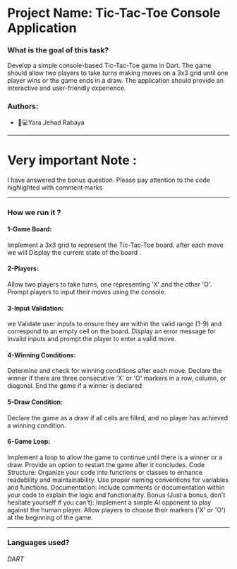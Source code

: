# Project Name: Tic-Tac-Toe Console Application

### What is the goal of this task?
 Develop a simple console-based Tic-Tac-Toe game in Dart. The game should allow two players to take turns making moves on a 3x3 grid until one player wins or the game ends in a draw. The application should provide an interactive and user-friendly experience.
### Authors:
* 	👩💻Yara Jehad Rabaya
_______________________________________________________________________________________________________________________
# Very important Note :
I have answered the bonus question. Please pay attention to the code highlighted with comment marks
_______________________________________________________________________________________________________________________

### How we run it ?
#### 1-Game Board:  
Implement a 3x3 grid to represent the Tic-Tac-Toe board.
after each move we will Display the current state of the board .
#### 2-Players: 
Allow two players to take turns, one representing 'X' and the other 'O'.
Prompt players to input their moves using the console.
#### 3-Input Validation:
we Validate user inputs to ensure they are within the valid range (1-9) and correspond to an empty cell on the board.
Display an error message for invalid inputs and prompt the player to enter a valid move.
#### 4-Winning Conditions:
Determine and check for winning conditions after each move.
Declare the winner if there are three consecutive 'X' or 'O' markers in a row, column, or diagonal.
End the game if a winner is declared.
#### 5-Draw Condition:
Declare the game as a draw if all cells are filled, and no player has achieved a winning condition.
#### 6-Game Loop:
Implement a loop to allow the game to continue until there is a winner or a draw.
Provide an option to restart the game after it concludes.
Code Structure:
Organize your code into functions or classes to enhance readability and maintainability.
Use proper naming conventions for variables and functions.
Documentation:
Include comments or documentation within your code to explain the logic and functionality.
Bonus (Just a bonus, don't hesitate yourself if you can't):
Implement a simple AI opponent to play against the human player.
Allow players to choose their markers ('X' or 'O') at the beginning of the game.

_______________________________________________________________________________________________________________________
### Languages used?
###### DART
